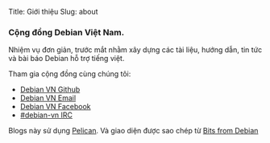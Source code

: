 Title: Giới thiệu
Slug: about

### Cộng đồng Debian Việt Nam.

Nhiệm vụ đơn giản, trước mắt nhằm xây dựng các tài liệu, hướng dẫn, tin tức và bài báo Debian hỗ trợ tiếng việt.

Tham gia cộng đồng cùng chúng tôi:

 * [Debian VN Github](http://github.com/Debian-VN)
 * [Debian VN Email](mailto:debian-vn@googlegroups.com)
 * [Debian VN Facebook](https://www.facebook.com/groups/debian-vn/)
 * [\#debian-vn IRC](irc://irc.debian.org/debian-vn)

Blogs này sử dụng [Pelican][pelican]. Và giao diện được sao chép từ [Bits from Debian](https://bits.debian.org/)


[pelican]: http://getpelican.com/ "Find out about Pelican"
